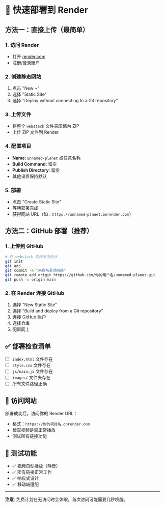 # 🚀 快速部署到 Render

## 方法一：直接上传（最简单）

### 1. 访问 Render
- 打开 [render.com](https://render.com)
- 注册/登录账户

### 2. 创建静态网站
1. 点击 "New +"
2. 选择 "Static Site"
3. 选择 "Deploy without connecting to a Git repository"

### 3. 上传文件
- 将整个 `webstack` 文件夹压缩为 ZIP
- 上传 ZIP 文件到 Render

### 4. 配置项目
- **Name**: `unnamed-planet` 或任意名称
- **Build Command**: 留空
- **Publish Directory**: 留空
- 其他设置保持默认

### 5. 部署
- 点击 "Create Static Site"
- 等待部署完成
- 获得网站 URL（如：`https://unnamed-planet.onrender.com`）

## 方法二：GitHub 部署（推荐）

### 1. 上传到 GitHub
```bash
# 在 webstack 文件夹中执行
git init
git add .
git commit -m "未命名星球网站"
git remote add origin https://github.com/你的用户名/unnamed-planet.git
git push -u origin main
```

### 2. 在 Render 连接 GitHub
1. 选择 "New Static Site"
2. 选择 "Build and deploy from a Git repository"
3. 连接 GitHub 账户
4. 选择仓库
5. 配置同上

## ✅ 部署检查清单

- [ ] `index.html` 文件存在
- [ ] `style.css` 文件存在
- [ ] `js/main.js` 文件存在
- [ ] `images/` 文件夹存在
- [ ] 所有文件路径正确

## 🎯 访问网站

部署成功后，访问你的 Render URL：
- 格式：`https://你的项目名.onrender.com`
- 检查视频是否正常播放
- 测试所有链接功能

## 📱 测试功能

- ✅ 视频自动播放（静音）
- ✅ 所有链接正常工作
- ✅ 响应式设计
- ✅ 移动端适配

---

**注意**: 免费计划在无访问时会休眠，首次访问可能需要几秒唤醒。
